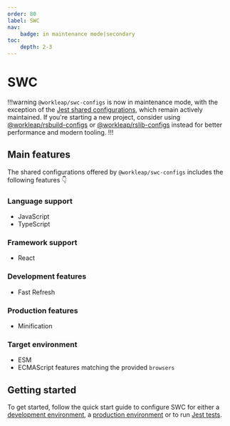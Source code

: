 ```yaml
---
order: 80
label: SWC
nav:
    badge: in maintenance mode|secondary
toc:
    depth: 2-3
---
```


# SWC

!!!warning
`@workleap/swc-configs` is now in maintenance mode, with the exception of the [Jest shared configurations](./configure-jest.md), which remain actively maintained. If you're starting a new project, consider using [@workleap/rsbuild-configs](../rsbuild/default.md) or [@workleap/rslib-configs](../rslib/default.md) instead for better performance and modern tooling.
!!!

## Main features

The shared configurations offered by `@workleap/swc-configs` includes the following features 👇

### Language support

- JavaScript
- TypeScript

### Framework support

- React

### Development features

- Fast Refresh

### Production features

- Minification

### Target environment

- ESM
- ECMAScript features matching the provided `browsers`

## Getting started

To get started, follow the quick start guide to configure SWC for either a [development environment](configure-dev.md), a [production environment](configure-build.md) or to run [Jest tests](configure-jest.md).
